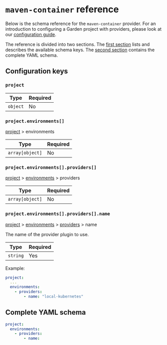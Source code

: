 # `maven-container` reference

Below is the schema reference for the `maven-container` provider. For an introduction to configuring a Garden project with providers, please look at our [configuration guide](../../using-garden/configuration-files.md).

The reference is divided into two sections. The [first section](#configuration-keys) lists and describes the available schema keys. The [second section](#complete-yaml-schema) contains the complete YAML schema.

## Configuration keys

### `project`



| Type | Required |
| ---- | -------- |
| `object` | No
### `project.environments[]`
[project](#project) > environments



| Type | Required |
| ---- | -------- |
| `array[object]` | No
### `project.environments[].providers[]`
[project](#project) > [environments](#project.environments[]) > providers



| Type | Required |
| ---- | -------- |
| `array[object]` | No
### `project.environments[].providers[].name`
[project](#project) > [environments](#project.environments[]) > [providers](#project.environments[].providers[]) > name

The name of the provider plugin to use.

| Type | Required |
| ---- | -------- |
| `string` | Yes

Example:
```yaml
project:
  ...
  environments:
    - providers:
        - name: "local-kubernetes"
```


## Complete YAML schema
```yaml
project:
  environments:
    - providers:
        - name:
```
